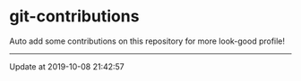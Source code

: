 # git-contributions

Auto add some contributions on this repository for more look-good profile!

---

Update at 2019-10-08 21:42:57
